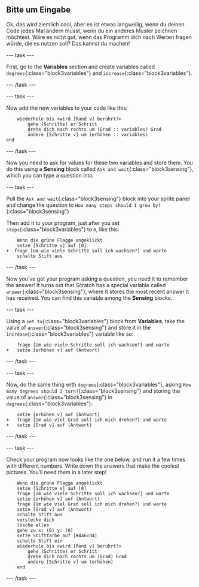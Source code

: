 ## Bitte um Eingabe

Ok, das wird ziemlich cool, aber es ist etwas langweilig, wenn du deinen Code jedes Mal ändern musst, wenn du ein anderes Muster zeichnen möchtest. Wäre es nicht gut, wenn das Programm dich nach Werten fragen würde, die es nutzen soll? Das kannst du machen!

\--- task \---

First, go to the **Variables** section and create variables called `degrees`{:class="block3variables"} and `increase`{:class="block3variables"}.

\--- /task \---

\--- task \---

Now add the new variables to your code like this:

```blocks3
    wiederhole bis <wird [Rand v] berührt?>  
        gehe (Schritte) er Schritt
        drehe dich nach rechts um (Grad :: variables) Grad
        ändere [Schritte v] um (erhöhen :: variables)
end
```

\--- /task \---

Now you need to ask for values for these two variables and store them. You do this using a **Sensing** block called `Ask and wait`{:class="block3sensing"}, which you can type a question into.

\--- task \---

Pull the `Ask and wait`{:class="block3sensing"} block into your sprite panel and change the question to `How many steps should I grow by?`{:class="block3sensing"}

Then add it to your program, just after you set `steps`{:class="block3variables"} to `0`, like this:

```blocks3
    Wenn die grüne Flagge angeklickt
    setze [Schritte v] auf [0]
+  frage [Um wie viele Schritte soll ich wachsen?] und warte
    schalte Stift aus
```

\--- /task \---

Now you’ve got your program asking a question, you need it to remember the answer! It turns out that Scratch has a special variable called `answer`{:class="block3sensing"}, where it stores the most recent answer it has received. You can find this variable among the **Sensing** blocks.

\--- task \---

Using a `set to`{:class="block3variables"} block from **Variables**, take the value of `answer`{:class="block3sensing"} and store it in the `increase`{:class="block3variables"} variable like so:

```blocks3
    frage [Um wie viele Schritte soll ich wachsen?] und warte
+   setze [erhöhen v] auf (Antwort)
```

\--- /task \---

\--- task \---

Now, do the same thing with `degrees`{:class="block3variables"}, asking `How many degrees should I turn?`{:class="block3sensing"} and storing the value of `answer`{:class="block3sensing"} in `degrees`{:class="block3variables"}:

```blocks3
    setze [erhöhen v] auf (Antwort)
+   frage [Um wie viel Grad soll ich mich drehen?] und warte
+   setze [Grad v] auf (Antwort)
```

\--- /task \---

\--- task \---

Check your program now looks like the one below, and run it a few times with different numbers. Write down the answers that make the coolest pictures. You’ll need them in a later step!

```blocks3
    Wenn die grüne Flagge angeklickt
    setze [Schritte v] auf [0]
    frage [Um wie viele Schritte soll ich wachsen?] und warte
    setze [erhöhen v] auf (Antwort)
    frage [Um wie viel Grad soll ich mich drehen?] und warte
    setze [Grad v] auf (Antwort)
    schalte Stift aus
    verstecke dich
    lösche alles
    gehe zu x: (0) y: (0)
    setze Stiftfarbe auf [#4a6cd4]
    schalte Stift ein
    wiederhole bis <wird [Rand v] berührt?>  
        gehe (Schritte) er Schritt
        drehe dich nach rechts um (Grad) Grad
        ändere [Schritte v] um (erhöhen)
    end
```

\--- /task \---